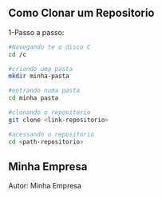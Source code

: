<h2>Como Clonar um Repositorio</h2>

1-Passo a passo:

```bash
#Navegando te o disco C
cd /c

#criando uma pasta
mkdir minha-pasta

#entrando numa pasta
cd minha pasta

#clonando o repositorio
git clone <link-repositorio>

#acessando o repositorio
cd <path-repositorio>
```
<h2>Minha Empresa</h2>

Autor: Minha Empresa
